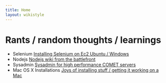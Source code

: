 ```yaml
---
title: Home
layout: wikistyle
---
```


Rants / random thoughts / learnings
=====================

* Selenium [Installing Selenium on Ec2 Ubuntu / Windows](http://jibs.github.com/sel)
* Nodejs [Nodejs wiki from the battlefront](http://jibs.github.com/nodejs)
* Sysadmin [Sysadmin for high performance COMET servers](./sys)
* Mac OS X Installations [Joys of installing stuff / getting it working
  on a Mac](./osx)


